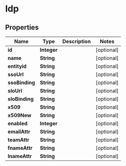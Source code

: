 # Idp

## Properties
Name | Type | Description | Notes
------------ | ------------- | ------------- | -------------
**id** | **Integer** |  |  [optional]
**name** | **String** |  |  [optional]
**entityid** | **String** |  |  [optional]
**ssoUrl** | **String** |  |  [optional]
**ssoBinding** | **String** |  |  [optional]
**sloUrl** | **String** |  |  [optional]
**sloBinding** | **String** |  |  [optional]
**x509** | **String** |  |  [optional]
**x509New** | **String** |  |  [optional]
**enabled** | **Integer** |  |  [optional]
**emailAttr** | **String** |  |  [optional]
**teamAttr** | **String** |  |  [optional]
**fnameAttr** | **String** |  |  [optional]
**lnameAttr** | **String** |  |  [optional]
